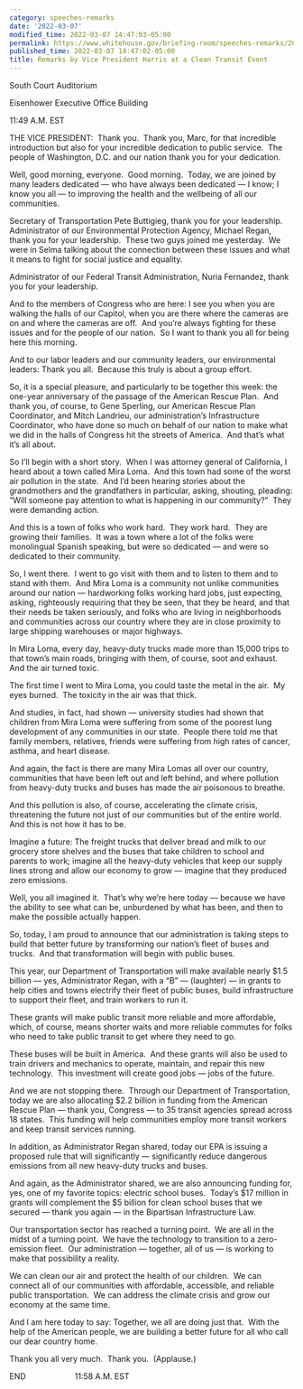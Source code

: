 ```yaml
---
category: speeches-remarks
date: '2022-03-07'
modified_time: 2022-03-07 14:47:03-05:00
permalink: https://www.whitehouse.gov/briefing-room/speeches-remarks/2022/03/07/remarks-by-vice-president-harris-at-a-clean-transit-event/
published_time: 2022-03-07 14:47:02-05:00
title: Remarks by Vice President Harris at a Clean Transit Event
---
```

 
South Court Auditorium

Eisenhower Executive Office Building

11:49 A.M. EST  

THE VICE PRESIDENT:  Thank you.  Thank you, Marc, for that incredible
introduction but also for your incredible dedication to public service. 
The people of Washington, D.C. and our nation thank you for your
dedication.

Well, good morning, everyone.  Good morning.  Today, we are joined by
many leaders dedicated — who have always been dedicated — I know; I know
you all — to improving the health and the wellbeing of all our
communities. 

Secretary of Transportation Pete Buttigieg, thank you for your
leadership.  Administrator of our Environmental Protection Agency,
Michael Regan, thank you for your leadership.  These two guys joined me
yesterday.  We were in Selma talking about the connection between these
issues and what it means to fight for social justice and equality.

Administrator of our Federal Transit Administration, Nuria Fernandez,
thank you for your leadership.

And to the members of Congress who are here: I see you when you are
walking the halls of our Capitol, when you are there where the cameras
are on and where the cameras are off.  And you’re always fighting for
these issues and for the people of our nation.  So I want to thank you
all for being here this morning.

And to our labor leaders and our community leaders, our environmental
leaders: Thank you all.  Because this truly is about a group effort.

So, it is a special pleasure, and particularly to be together this week:
the one-year anniversary of the passage of the American Rescue Plan. 
And thank you, of course, to Gene Sperling, our American Rescue Plan
Coordinator, and Mitch Landrieu, our administration’s Infrastructure
Coordinator, who have done so much on behalf of our nation to make what
we did in the halls of Congress hit the streets of America.  And that’s
what it’s all about.

So I’ll begin with a short story.  When I was attorney general of
California, I heard about a town called Mira Loma.  And this town had
some of the worst air pollution in the state.  And I’d been hearing
stories about the grandmothers and the grandfathers in particular,
asking, shouting, pleading: “Will someone pay attention to what is
happening in our community?”  They were demanding action. 

And this is a town of folks who work hard.  They work hard.  They are
growing their families.  It was a town where a lot of the folks were
monolingual Spanish speaking, but were so dedicated — and were so
dedicated to their community.

So, I went there.  I went to go visit with them and to listen to them
and to stand with them.  And Mira Loma is a community not unlike
communities around our nation — hardworking folks working hard jobs,
just expecting, asking, righteously requiring that they be seen, that
they be heard, and that their needs be taken seriously, and folks who
are living in neighborhoods and communities across our country where
they are in close proximity to large shipping warehouses or major
highways.

In Mira Loma, every day, heavy-duty trucks made more than 15,000 trips
to that town’s main roads, bringing with them, of course, soot and
exhaust.  And the air turned toxic.

The first time I went to Mira Loma, you could taste the metal in the
air.  My eyes burned.  The toxicity in the air was that thick. 

And studies, in fact, had shown — university studies had shown that
children from Mira Loma were suffering from some of the poorest lung
development of any communities in our state.  People there told me that
family members, relatives, friends were suffering from high rates of
cancer, asthma, and heart disease.

And again, the fact is there are many Mira Lomas all over our country,
communities that have been left out and left behind, and where pollution
from heavy-duty trucks and buses has made the air poisonous to breathe.

And this pollution is also, of course, accelerating the climate crisis,
threatening the future not just of our communities but of the entire
world.  And this is not how it has to be. 

Imagine a future: The freight trucks that deliver bread and milk to our
grocery store shelves and the buses that take children to school and
parents to work; imagine all the heavy-duty vehicles that keep our
supply lines strong and allow our economy to grow — imagine that they
produced zero emissions. 

Well, you all imagined it.  That’s why we’re here today — because we
have the ability to see what can be, unburdened by what has been, and
then to make the possible actually happen. 

So, today, I am proud to announce that our administration is taking
steps to build that better future by transforming our nation’s fleet of
buses and trucks.  And that transformation will begin with public buses.

This year, our Department of Transportation will make available nearly
$1.5 billion — yes, Administrator Regan, with a “B” — (laughter) — in
grants to help cities and towns electrify their fleet of public buses,
build infrastructure to support their fleet, and train workers to run
it.

These grants will make public transit more reliable and more affordable,
which, of course, means shorter waits and more reliable commutes for
folks who need to take public transit to get where they need to go. 

These buses will be built in America.  And these grants will also be
used to train drivers and mechanics to operate, maintain, and repair
this new technology.  This investment will create good jobs — jobs of
the future. 

And we are not stopping there.  Through our Department of
Transportation, today we are also allocating $2.2 billion in funding
from the American Rescue Plan — thank you, Congress — to 35 transit
agencies spread across 18 states.  This funding will help communities
employ more transit workers and keep transit services running.

In addition, as Administrator Regan shared, today our EPA is issuing a
proposed rule that will significantly — significantly reduce dangerous
emissions from all new heavy-duty trucks and buses.

And again, as the Administrator shared, we are also announcing funding
for, yes, one of my favorite topics: electric school buses.  Today’s $17
million in grants will complement the $5 billion for clean school buses
that we secured — thank you again — in the Bipartisan Infrastructure
Law. 

Our transportation sector has reached a turning point.  We are all in
the midst of a turning point.  We have the technology to transition to a
zero-emission fleet.  Our administration — together, all of us — is
working to make that possibility a reality. 

We can clean our air and protect the health of our children.  We can
connect all of our communities with affordable, accessible, and reliable
public transportation.  We can address the climate crisis and grow our
economy at the same time.

And I am here today to say: Together, we all are doing just that.  With
the help of the American people, we are building a better future for all
who call our dear country home. 

Thank you all very much.  Thank you.  (Applause.) 

END                      11:58 A.M. EST
